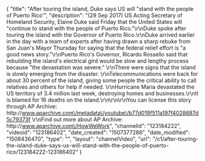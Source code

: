 {
    "title": "After touring the island, Duke says US will \"stand with the people of Puerto Rico'",
    "description": "(29 Sep 2017) US Acting Secretary of Homeland Security, Elaine Duke said Friday that the United States will \"continue to stand with the people of Puerto Rico.\"\r\nDuke spoke after touring the island with the Governor of Puerto Rico.\r\nDuke arrived earlier in the day with a team of experts after having drawn a sharp rebuke from San Juan's Mayor Thursday for saying that the federal relief effort is \"a good news story.\"\r\nPuerto Rico's Governor, Ricardo Rossello said that rebuilding the island's electrical gird would be slow and lengthy process because \"the devastation was severe.\" \r\nThere were signs that the island is slowly emerging from the disaster. \r\nTelecommunications were back for about 30 percent of the island, giving some people the critical ability to call relatives and others for help if needed. \r\nHurricane Maria devastated the US territory of 3.4 million last week, destroying homes and businesses.\r\nIt is blamed for 16 deaths on the island.\r\n\r\n\r\nYou can license this story through AP Archive: http:\/\/www.aparchive.com\/metadata\/youtube\/b77d019f511a197f4028687d5c79373f \r\nFind out more about AP Archive: http:\/\/www.aparchive.com\/HowWeWork",
    "channelid": "123184222",
    "videoid": "123186402",
    "date_created": "1507377286",
    "date_modified": "1508436470",
    "type": "",
    "layout": "channelVideo",
    "url": "\/c1\/after-touring-the-island-duke-says-us-will-stand-with-the-people-of-puerto-rico\/123184222-123186402"
}